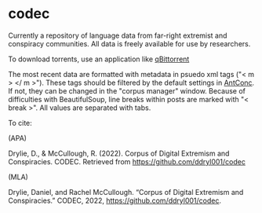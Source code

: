 # codec
Currently a repository of language data from far-right extremist and conspiracy communities. All data is freely available for use by researchers.

To download torrents, use an application like [qBittorrent](https://www.qbittorrent.org/download.php)

The most recent data are formatted with metadata in psuedo xml tags ("< m > </ m >"). 
These tags should be filtered by the default settings in [AntConc](https://www.laurenceanthony.net/software/antconc/). If not, they can be changed in the "corpus manager" window.
Because of difficulties with BeautifulSoup, line breaks within posts are marked with "< break >".
All values are separated with tabs.

To cite: 

(APA)
  
Drylie, D., & McCullough, R. (2022). Corpus of Digital Extremism and Conspiracies. CODEC. Retrieved from https://github.com/ddryl001/codec

(MLA)
  
Drylie, Daniel, and Rachel McCullough. “Corpus of Digital Extremism and Conspiracies.” CODEC, 2022, https://github.com/ddryl001/codec. 
